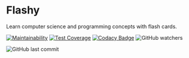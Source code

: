 # Flashy
Learn computer science and programming concepts with flash cards.

[![Maintainability](https://api.codeclimate.com/v1/badges/3e921842f631c3b7e089/maintainability)](https://codeclimate.com/github/joshsaintjacque/flashy/maintainability) [![Test Coverage](https://api.codeclimate.com/v1/badges/3e921842f631c3b7e089/test_coverage)](https://codeclimate.com/github/joshsaintjacque/flashy/test_coverage) [![Codacy Badge](https://api.codacy.com/project/badge/Grade/30077c822c2e49468dfa7f54aa19587f)](https://www.codacy.com/app/joshsaintjacque/flashy?utm_source=github.com&amp;utm_medium=referral&amp;utm_content=joshsaintjacque/flashy&amp;utm_campaign=Badge_Grade)
![GitHub watchers](https://img.shields.io/github/watchers/badges/shields.svg?style=for-the-badge&logo=github&label=Watch)

![GitHub last commit](https://img.shields.io/github/last-commit/google/skia.svg?style=for-the-badge)
